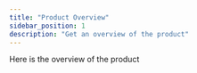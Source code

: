 ```yaml
---
title: "Product Overview"
sidebar_position: 1
description: "Get an overview of the product"
---
```


Here is the overview of the product